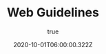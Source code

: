 ---
title: 'Web Guidelines'
excerpt: "Today the web is more than ever affected by inconsistency. And that's understandable because of the permissiveness of the web that causes this entropy, almost inevitable. That's why I'm happy to announce a new resource, continuously updated, defining rules and tips to provide a more uniform and accessible experience to the citizens of the web!"
coverImage: 'https://guidelines.pr1mer.tech/banner.jpg'
date: '2020-10-01T06:00:00.322Z'
external: "https://guidelines.pr1mer.tech"
author:
  name: Arthur Guiot
  picture: '/img/logo.jpeg'
ogImage:
  url: 'https://guidelines.pr1mer.tech/banner.jpg'
---